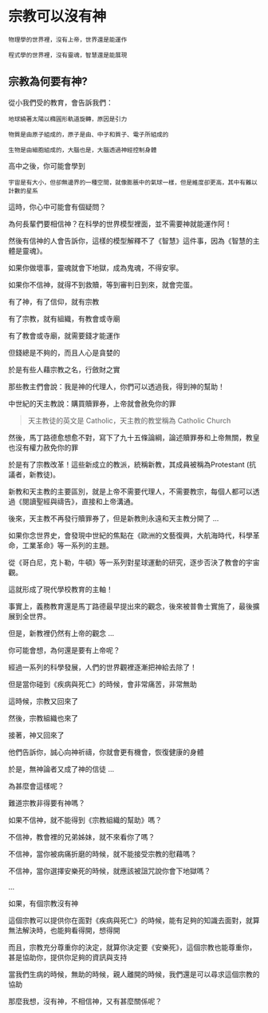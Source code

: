 # 宗教可以沒有神

    物理學的世界裡，沒有上帝，世界還是能運作

    程式學的世界裡，沒有靈魂，智慧還是能展現

## 宗教為何要有神?

從小我們受的教育，會告訴我們：

    地球繞著太陽以橢圓形軌道旋轉，原因是引力

    物質是由原子組成的，原子是由、中子和質子、電子所組成的

    生物是由細胞組成的，大腦也是，大腦透過神經控制身體

高中之後，你可能會學到

    宇宙是有大小，但卻無邊界的一種空間，就像膨脹中的氣球一樣，但是維度卻更高，其中有難以計數的星系

這時，你心中可能會有個疑問？

為何長輩們要相信神？在科學的世界模型裡面，並不需要神就能運作阿！

然後有信神的人會告訴你，這樣的模型解釋不了《智慧》這件事，因為《智慧的主體是靈魂》。

如果你做壞事，靈魂就會下地獄，成為鬼魂，不得安寧。

如果你不信神，就得不到救贖，等到審判日到來，就會完蛋。

有了神，有了信仰，就有宗教

有了宗教，就有組織，有教會或寺廟

有了教會或寺廟，就需要錢才能運作

但錢總是不夠的，而且人心是貪婪的

於是有些人藉宗教之名，行斂財之實

那些教主們會說：我是神的代理人，你們可以透過我，得到神的幫助！

中世紀的天主教說：購買贖罪券，上帝就會赦免你的罪

> 天主教徒的英文是 Catholic，天主教的教堂稱為 Catholic Church

然後，馬丁路德愈想愈不對，寫下了九十五條論綱，論述贖罪券和上帝無關，教皇也沒有權力赦免你的罪

於是有了宗教改革！這些新成立的教派，統稱新教，其成員被稱為Protestant (抗議者，新教徒)。

新教和天主教的主要區別，就是上帝不需要代理人，不需要教宗，每個人都可以透過《閱讀聖經與禱告》，直接和上帝溝通。

後來，天主教不再發行贖罪券了，但是新教則永遠和天主教分開了 ...

如果你念世界史，會發現中世紀的焦點在《歐洲的文藝復興，大航海時代，科學革命，工業革命》等一系列的主題。

從《哥白尼，克卜勒，牛頓》等一系列對星球運動的研究，逐步否決了教會的宇宙觀。

這就形成了現代學校教育的主軸！

事實上，義務教育還是馬丁路德最早提出來的觀念，後來被普魯士實施了，最後擴展到全世界。

但是，新教裡仍然有上帝的觀念 ...

你可能會想，為何還是要有上帝呢？

經過一系列的科學發展，人們的世界觀裡逐漸把神給去除了！

但是當你碰到《疾病與死亡》的時候，會非常痛苦，非常無助

這時候，宗教又回來了

然後，宗教組織也來了

接著，神又回來了

他們告訴你，誠心向神祈禱，你就會更有機會，恢復健康的身體

於是，無神論者又成了神的信徒 ...

為甚麼會這樣呢？

難道宗教非得要有神嗎？

如果不信神，就不能得到《宗教組織的幫助》嗎？

不信神，教會裡的兄弟姊妹，就不來看你了嗎？

不信神，當你被病痛折磨的時候，就不能接受宗教的慰藉嗎？

不信神，當你選擇安樂死的時候，就應該被詛咒說你會下地獄嗎？

...

如果，有個宗教沒有神

這個宗教可以提供你在面對《疾病與死亡》的時候，能有足夠的知識去面對，就算無法解決時，也能夠看得開，想得開

而且，宗教充分尊重你的決定，就算你決定要《安樂死》，這個宗教也能尊重你，甚是協助你，提供你足夠的資訊與支持

當我們生病的時候，無助的時候，親人離開的時候，我們還是可以尋求這個宗教的協助

那麼我想，沒有神，不相信神，又有甚麼關係呢？

